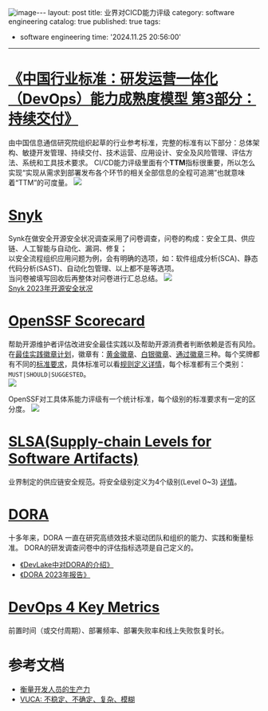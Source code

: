 ![image](https://github.com/user-attachments/assets/9554e472-31bd-4585-8a51-f9dc40b25733)---
layout: post
title: 业界对CICD能力评级
category: software engineering
catalog: true
published: true
tags:
  - software engineering
time: '2024.11.25 20:56:00'
---

# [《中国行业标准：研发运营一体化（DevOps）能力成熟度模型 第3部分：持续交付》](https://std.samr.gov.cn/hb/search/stdHBDetailed?id=C362B3DB6204A067E05397BE0A0A1ED8)
由中国信息通信研究院组织起草的行业参考标准，完整的标准有以下部分：总体架构、敏捷开发管理、持续交付、技术运营、应用设计、安全及风险管理、评估方法、系统和工具技术要求。
CI/CD能力评级里面有个**TTM**指标很重要，所以怎么实现“实现从需求到部署发布各个环节的相关全部信息的全程可追溯”也就意味着“TTM”的可度量。
![]({{site.baseurl}}/img/2024/Q4/20241205165753-信通院-变更评级-可追溯.png)  

# [Snyk](https://snyk.io/)
Synk在做安全开源安全状况调查采用了问卷调查，问卷的构成：安全工具、供应链、人工智能与自动化、漏洞、修复；  
以安全流程组织应用问题为例，会有明确的选项，如：软件组成分析(SCA)、静态代码分析(SAST)、自动化包管理、以上都不是等选项。  
当问卷被填写回收后再整体对问卷进行汇总总结。
![]({{site.baseurl}}/img/2024/Q4/20241129173433-snyk-security-apply.png)  
[Snyk 2023年开源安全状况](https://snyk.io/reports/open-source-security/)

# [OpenSSF Scorecard](https://scorecard.dev/)
帮助开源维护者评估改进安全最佳实践以及帮助开源消费者判断依赖是否有风险。  
在[最佳实践徽章计划](https://www.bestpractices.dev/zh-CN)，徽章有：[黄金徽章](https://www.bestpractices.dev/zh-CN/criteria/2)、[白银徽章](https://www.bestpractices.dev/zh-CN/criteria/1)、[通过徽章](https://www.bestpractices.dev/zh-CN/criteria/0)三种。每个奖牌都有不同的[标准要求](https://www.bestpractices.dev/zh-CN/criteria_stats)，具体标准可以看[规则定义详情](https://github.com/coreinfrastructure/best-practices-badge/blob/main/criteria/criteria.yml)，每个标准都有三个类别：`MUST|SHOULD|SUGGESTED`。  
![]({{site.baseurl}}/img/2024/Q4/20241202145002-OpenSSF-BestPractices.png)  

OpenSSF对工具体系能力评级有一个统计标准，每个级别的标准要求有一定的区分度。
![]({{site.baseurl}}/img/2024/Q4/20241205171954-OpenSSF等级评估标准项.png)

# [SLSA(Supply-chain Levels for Software Artifacts)](https://slsa.dev/)
业界制定的供应链安全规范。将安全级别定义为4个级别(Level 0~3) [详情](https://slsa.dev/spec/v1.0/levels)。

# [DORA](https://dora.dev/publications/)
十多年来，DORA 一直在研究高绩效技术驱动团队和组织的能力、实践和衡量标准。 DORA的研发调查问卷中的评估指标选项是自己定义的。

- [《DevLake中对DORA的介绍》](https://devlake.apache.org/docs/Metrics/DeploymentFrequency/)
- [《DORA 2023年报告》](https://dora.dev/research/2023/dora-report/2023-dora-accelerate-state-of-devops-report_zh-TW.pdf)

# [DevOps 4 Key Metrics](https://www.thoughtworks.com/zh-cn/insights/blog/devops/observing-evaluating-research-development-efficiency-trend)
前置时间（或交付周期）、部署频率、部署失败率和线上失败恢复时长。

# 参考文档
- [衡量开发人员的生产力](https://martinfowler.com/articles/measuring-developer-productivity-humans.html#TheTwoTypesOfQualitativeMetrics)
- [VUCA: 不稳定、不确定、复杂、模糊](https://zh.wikipedia.org/wiki/VUCA)
